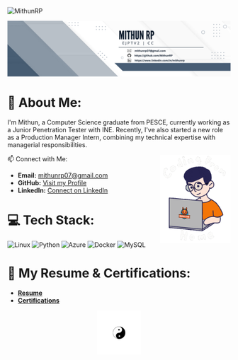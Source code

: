 <p align="left"> <img src="https://komarev.com/ghpvc/?username=MithunRP&label=Profile%20Views&color=0e75b6&style=flat" alt="MithunRP" /> </p>

<img alt="Professional Banner" src="https://github.com/MithunRP/MithunRP/blob/main/banner.png">

# 💫 About Me:
I'm Mithun, a Computer Science graduate from PESCE, currently working as a Junior Penetration Tester with INE. Recently, I've also started a new role as a Production Manager Intern, combining my technical expertise with managerial responsibilities.




 <img align="right" src="https://github.com/MithunRP/MithunRP/blob/main/Coding.gif" height="200" />
<div align="centre'>

🔍 **Interests:**
- Cybersecurity and Penetration Testing
- Software and System Architecture
- Engaging in Coding Challenges and Learning New Technologies
  
</div> 


🌐 **Certifications:**
- Certified Cybersecurity Specialist by (ISC)2
- Google Certified Cybersecurity Professional
- eJPTV2 Certified

# 📫 Connect with Me:
- **Email:** [mithunrp07@gmail.com](mailto:mithunrp07@gmail.com)
- **GitHub:** [Visit my Profile](https://github.com/MithunRP)
- **LinkedIn:** [Connect on LinkedIn](https://www.linkedin.com/in/mithunrp/)

# 💻 Tech Stack:
![Linux](https://img.shields.io/badge/Linux-FCC624?style=for-the-badge&logo=linux&logoColor=black)
![Python](https://img.shields.io/badge/python-3670A0?style=for-the-badge&online&logo=python&logoColor=ffdd54)
![Azure](https://img.shields.io/badge/azure-%230072C6.svg?style=for-the-badge&logo=microsoftazure&logoEColor=white)
![Docker](https://img.shields.io/badge/docker-%230db7ed.svg?style=for-the-badge&logo=docker&logoColor=white)
![MySQL](https://img.shields.io/badge/mysql-%2300000f.svg?style=for-the-badge&logo=mysql&logoColor=white)

# 📄 My Resume & Certifications:
- **[Resume](https://rb.gy/3rdzma)**
- **[Certifications](https://shorturl.at/nwxW0)**

<div align="center">
    <img src="https://github.com/MithunRP/MithunRP/blob/main/yin.gif" height="100" alt="Yin Yang Animation" />
</div>
